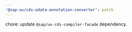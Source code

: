 ```yaml
---
'@sap-ux/cds-odata-annotation-converter': patch
---
```


chore: update `@sap/ux-cds-compiler-facade` dependency.
